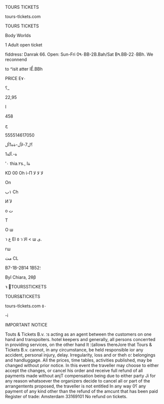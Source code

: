 TOURS TICKETS

tours-tlckets.com

TOURS TICKETS

Body Worlds

1  Adult
open  ticket

fiddress؛  Danrak  66.  Open:  Sun-Fri  0٩٠BB-2B.Bah/Sat  B٩.BB-22٠BBh.  We  reconnend

to  ^isit  atter  lỂ.BBh

PRICE  Ε٧٠

؟_

22,95

ا

458

ج

555514617050

؟ل7-لأل-ةه1أل

 1ة-.آلة

'٠ thia.٢s.,  ةا

KD
00
Oh
ί-Π
لا
لا
لا

On

١ب
Ch

И
لآ

о
ت

Т

О
ш

ว  ع  El
٥ ว  الا
< ш  ى.

гш

مث
CL

Β7-1Β-2Β14  1Β52؛

Byî  Chiara,  2θβ

จ
TOURSSTICKETS

TOURS&TICKETS

tours-tlckets.com  ٥٠

-i

IMPORTANT  NOTICE

Touts  &  Tickets  B.v.  ؛s  acting  as  an  agent  between  the  customers  on  one  hand  and  transpoiters.
hotel  keepers  and  generally,  all  persons  concerrted  in  providing  services,  on  the  other  hand
It  ؛(allows  thereJore  that  Tours  &  Tickets  B.v.  cannot,  in  any  circumstance,  be  held  responsible  ior
any  accident,  personal  injury,  delay.  Irregularity,  loss and  or theh  o؛  belongings  and  handluggage.
All  the  prices,  time  tables,  activities  published,  may be  changed  without  prior  notice.  In  this  event
the  traveller may  choose to either accept the changes, or  cancel his order  and  receive  full refund  of
all payments made without anjT compensation being due to either party  Ji for any reason whatsoever
the organizers decide to cancel all  or part of the arrangentents proposed,  the traveller  is  not entitled
In  any  way   ؟0 any  payment  of  any  kind  other  than  the  refund  of  the  amcunt  that  has  been  paid
Register of trade: Amsterdam 33169101  No refund on tickets.

